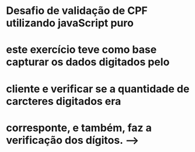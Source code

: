 # Desafio de validação de CPF utilizando javaScript puro
# este exercício teve como base capturar os dados digitados pelo
# cliente e verificar se a quantidade de carcteres digitados era
# corresponte, e também, faz a verificação dos dígitos. -->

